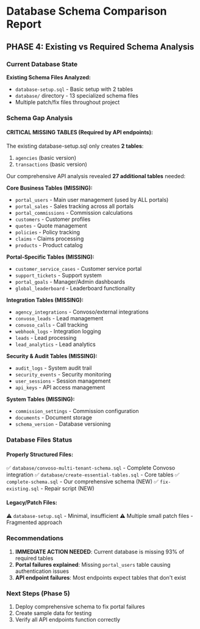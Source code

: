 # Database Schema Comparison Report

## PHASE 4: Existing vs Required Schema Analysis

### Current Database State
**Existing Schema Files Analyzed:**
- `database-setup.sql` - Basic setup with 2 tables
- `database/` directory - 13 specialized schema files
- Multiple patch/fix files throughout project

### Schema Gap Analysis

#### CRITICAL MISSING TABLES (Required by API endpoints):
The existing database-setup.sql only creates **2 tables**:
1. `agencies` (basic version)
2. `transactions` (basic version)

Our comprehensive API analysis revealed **27 additional tables** needed:

**Core Business Tables (MISSING):**
- `portal_users` - Main user management (used by ALL portals)
- `portal_sales` - Sales tracking across all portals
- `portal_commissions` - Commission calculations
- `customers` - Customer profiles
- `quotes` - Quote management
- `policies` - Policy tracking
- `claims` - Claims processing
- `products` - Product catalog

**Portal-Specific Tables (MISSING):**
- `customer_service_cases` - Customer service portal
- `support_tickets` - Support system
- `portal_goals` - Manager/Admin dashboards
- `global_leaderboard` - Leaderboard functionality

**Integration Tables (MISSING):**
- `agency_integrations` - Convoso/external integrations
- `convoso_leads` - Lead management
- `convoso_calls` - Call tracking
- `webhook_logs` - Integration logging
- `leads` - Lead processing
- `lead_analytics` - Lead analytics

**Security & Audit Tables (MISSING):**
- `audit_logs` - System audit trail
- `security_events` - Security monitoring
- `user_sessions` - Session management
- `api_keys` - API access management

**System Tables (MISSING):**
- `commission_settings` - Commission configuration
- `documents` - Document storage
- `schema_version` - Database versioning

### Database Files Status

#### Properly Structured Files:
✅ `database/convoso-multi-tenant-schema.sql` - Complete Convoso integration
✅ `database/create-essential-tables.sql` - Core tables
✅ `complete-schema.sql` - Our comprehensive schema (NEW)
✅ `fix-existing.sql` - Repair script (NEW)

#### Legacy/Patch Files:
⚠️ `database-setup.sql` - Minimal, insufficient
⚠️ Multiple small patch files - Fragmented approach

### Recommendations

1. **IMMEDIATE ACTION NEEDED**: Current database is missing 93% of required tables
2. **Portal failures explained**: Missing `portal_users` table causing authentication issues
3. **API endpoint failures**: Most endpoints expect tables that don't exist

### Next Steps (Phase 5)
1. Deploy comprehensive schema to fix portal failures
2. Create sample data for testing
3. Verify all API endpoints function correctly